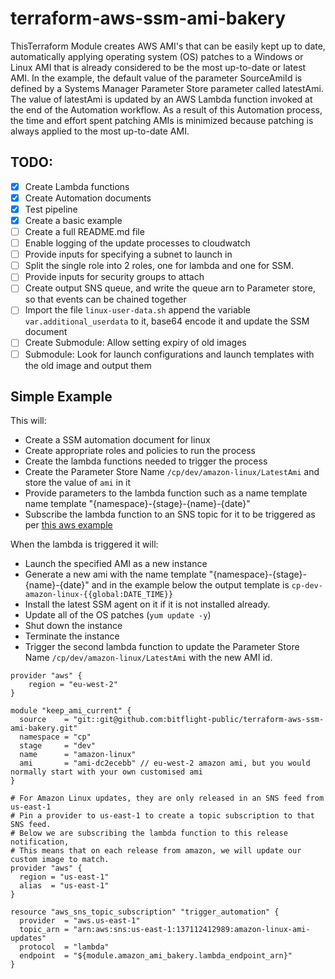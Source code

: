# terraform-aws-ssm-ami-bakery

ThisTerraform Module creates AWS AMI's that can be easily kept up to date, automatically applying operating system (OS) patches to a Windows or Linux AMI that is already considered to be the most up-to-date or latest AMI. In the example, the default value of the parameter SourceAmiId is defined by a Systems Manager Parameter Store parameter called latestAmi. The value of latestAmi is updated by an AWS Lambda function invoked at the end of the Automation workflow. As a result of this Automation process, the time and effort spent patching AMIs is minimized because patching is always applied to the most up-to-date AMI.

## TODO:
- [x] Create Lambda functions
- [x] Create Automation documents
- [x] Test pipeline
- [x] Create a basic example
- [ ] Create a full README.md file
- [ ] Enable logging of the update processes to cloudwatch
- [ ] Provide inputs for specifying a subnet to launch in
- [ ] Split the single role into 2 roles, one for lambda and one for SSM.
- [ ] Provide inputs for security groups to attach
- [ ] Create output SNS queue, and write the queue arn to Parameter store, so that events can be chained together
- [ ] Import the file `linux-user-data.sh` append the variable `var.additional_userdata` to it, base64 encode it and update the SSM document
- [ ] Create Submodule: Allow setting expiry of old images
- [ ] Submodule: Look for launch configurations and launch templates with the old image and output them

## Simple Example

This will:
- Create a SSM automation document for linux
- Create appropriate roles and policies to run the process
- Create the lambda functions needed to trigger the process
- Create the Parameter Store Name `/cp/dev/amazon-linux/LatestAmi` and store the value of `ami` in it
- Provide parameters to the lambda function such as a name template name template "{namespace}-{stage}-{name}-{date}"
- Subscribe the lambda function to an SNS topic for it to be triggered as per [this aws example](http://docs.amazonaws.cn/en_us/AWSEC2/latest/UserGuide/amazon-linux-ami-basics.html#linux-ami-notifications)
 

When the lambda is triggered it will:
- Launch the specified AMI as a new instance
- Generate a new ami with the name template "{namespace}-{stage}-{name}-{date}" and in the example below the output template is `cp-dev-amazon-linux-{{global:DATE_TIME}}`
- Install the latest SSM agent on it if it is not installed already.
- Update all of the OS patches (`yum update -y`)
- Shut down the instance
- Terminate the instance
- Trigger the second lambda function to update the Parameter Store Name `/cp/dev/amazon-linux/LatestAmi` with the new AMI id.

```hcl
provider "aws" {
	region = "eu-west-2"
}

module "keep_ami_current" {
  source    = "git::git@github.com:bitflight-public/terraform-aws-ssm-ami-bakery.git"
  namespace = "cp"
  stage     = "dev"
  name      = "amazon-linux"
  ami       = "ami-dc2ecebb" // eu-west-2 amazon ami, but you would normally start with your own customised ami
}

# For Amazon Linux updates, they are only released in an SNS feed from us-east-1
# Pin a provider to us-east-1 to create a topic subscription to that SNS feed.
# Below we are subscribing the lambda function to this release notification, 
# This means that on each release from amazon, we will update our custom image to match.
provider "aws" {
  region = "us-east-1"
  alias  = "us-east-1"
}

resource "aws_sns_topic_subscription" "trigger_automation" {
  provider  = "aws.us-east-1"
  topic_arn = "arn:aws:sns:us-east-1:137112412989:amazon-linux-ami-updates"
  protocol  = "lambda"
  endpoint  = "${module.amazon_ami_bakery.lambda_endpoint_arn}"
}
```
